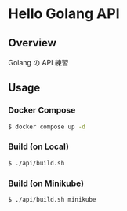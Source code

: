 # Hello Golang API

## Overview

Golang の API 練習

## Usage

### Docker Compose

```sh
$ docker compose up -d
```

### Build (on Local)

```sh
$ ./api/build.sh
```

### Build (on Minikube)

```sh
$ ./api/build.sh minikube
```


